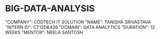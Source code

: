 # BIG-DATA-ANALYSIS
"COMPANY": CODTECH IT SOLUTION
"NAME": TANISHA SRIVASTAVA
"INTERN ID": CT12DK426
"DOMAIN": DATA ANALYTICS
"DURATION": 12 WEEKS
"MENTOR": NEELA SANTOSH
